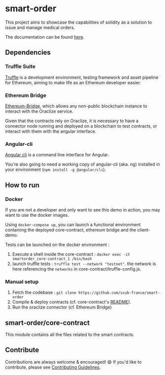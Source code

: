 # smart-order

This project aims to showcase the capabilities of solidity as a solution to issue and manage medical orders.

The documentation can be found [here](https://github.com/scub-france/smart-order/wiki).

## Dependencies
### Truffle Suite
[Truffle](https://github.com/trufflesuite/truffle) is a development environment, testing framework and asset pipeline for Ethereum, aiming to make life as an Ethereum developer easier.

### Ethereum Bridge
[Ethereum-Bridge](https://github.com/oraclize/ethereum-bridge), which allows any non-public blockchain instance to interact with the Oraclize service.

Given that the contracts rely on Oraclize, it is necessary to have a connector node running and deployed on a blockchain to test contracts, or interact with them with the angular interface.

### Angular-cli
[Angular cli](https://cli.angular.io/) is a command line interface for Angular.

You're also going to need a working copy of angular-cli (aka. ng) installed in your environment (`npm install -g @angular/cli`).

## How to run
### Docker
If you are not a developer and only want to see this demo in action, you may want to use the docker images.

Using `docker-compose up`, you can launch a functional environment containing the deployed core-contract, ethereum bridge and the client-demo.

Tests can be launched on the docker environment :
1. Execute a shell inside the core-contract : `docker exec -it smartorder_core-contract_1 /bin/bash`
2. launch truffle tests : `truffle test --network "testnet"`. the network is here referencing the `networks` in core-contract/truffle-config.js.

### Manual setup
1. Fetch the codebase :  `git clone https://github.com/scub-france/smart-order`
2. Compile & deploy contracts (cf. core-contract's [README](./core-contract/README.md)).
3. Run the oraclize connector (cf. Ethereum Bridge) 

## smart-order/core-contract
This module contains all the files related to the smart contracts.

## Contribute
Contributions are always welcome & encouraged! :smile: If you'd like to contribute, please see [Contributing Guidelines](./CONTRIBUTING.md).
